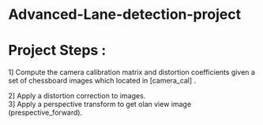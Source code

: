 # Advanced-Lane-detection-project
# Project Steps :
 1] Compute the camera calibration matrix and distortion coefficients given a set of chessboard images which located in [camera_cal] .
 
 2] Apply a distortion correction to images.  
 3] Apply a perspective transform to get olan view image (prespective_forward).
